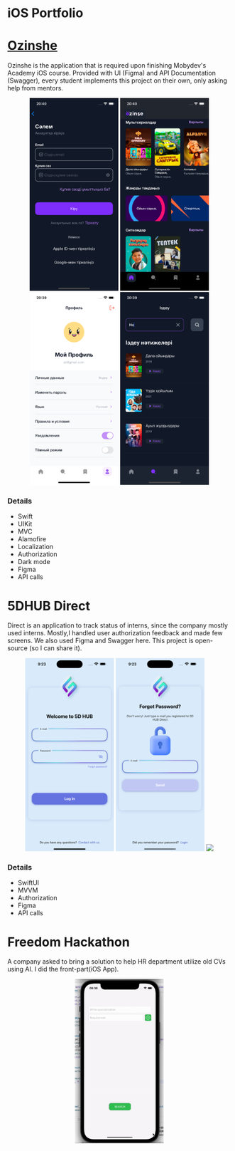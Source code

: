 # iOS Portfolio

# [Ozinshe](https://github.com/kopzhanov/OzinsheDemo)
Ozinshe is the application that is required upon finishing Mobydev's Academy iOS course. Provided with UI (Figma) and API Documentation (Swagger), every student implements this project on their own, only asking help from mentors.

<p align="center">
  <img width="200" src="https://github.com/kopzhanov/portfolio/blob/main/assets/Ozinshe/login.png" />
  <img width="200" src="https://github.com/kopzhanov/portfolio/blob/main/assets/Ozinshe/main.png" />
  <img width="200" src="https://github.com/kopzhanov/portfolio/blob/main/assets/Ozinshe/profile.png" />
  <img width="200" src="https://github.com/kopzhanov/portfolio/blob/main/assets/Ozinshe/search.png" />
</p>

### Details ###

* Swift
* UIKit
* MVC
* Alamofire
* Localization
* Authorization
* Dark mode
* Figma
* API calls

# 5DHUB Direct
Direct is an application to track status of interns, since the company mostly used interns. Mostly,I handled user authorization feedback and made few screens. We also used Figma and Swagger here. This project is open-source (so I can share it).

<p align="center">
  <img width="200" src="https://github.com/kopzhanov/portfolio/blob/main/assets/5dhub/login.png" />
  <img width="200" src="https://github.com/kopzhanov/portfolio/blob/main/assets/5dhub/password_reset.png" />
  <img width="200" src="https://github.com/kopzhanov/portfolio/blob/main/assets/5dhub/password_reset.gif" />
</p>

### Details ###

* SwiftUI
* MVVM
* Authorization
* Figma
* API calls

# Freedom Hackathon

A company asked to bring a solution to help HR department utilize old CVs using AI. I did the front-part(iOS App).

<p align="center">
  <img width="200" src="https://github.com/kopzhanov/portfolio/blob/main/assets/hackathon/demo.gif" />
</p>
